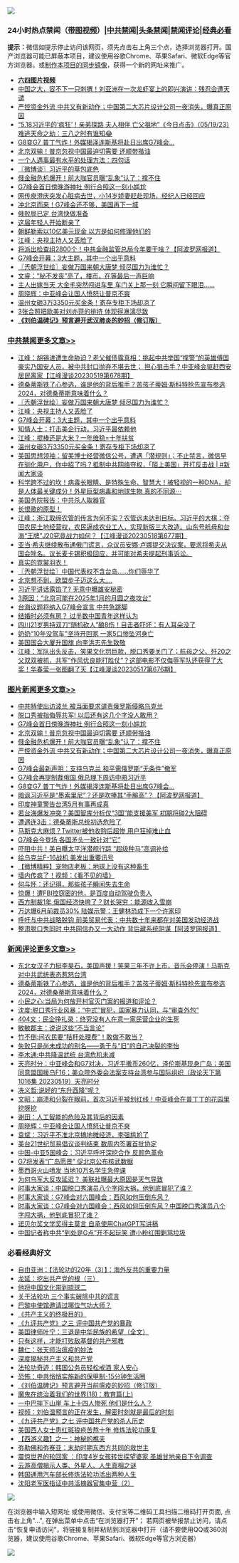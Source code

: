 ![](https://raw.githubusercontent.com/jsvpn/jsproxy/dev/64photo/fqnews-qr.jpg)

<div id="tt">
<h3>24小时热点禁闻（<a href="https://aaa.v2dns.tk/?QAjUl=BgRp5UNKRn&T5Vk=fPVH&Q59Ab=WxGE" target="_blank">带图视频</a>）|<a href="#%E4%B8%AD%E5%85%B1%E7%A6%81%E9%97%BB%E6%9B%B4%E5%A4%9A%E6%96%87%E7%AB%A0">中共禁闻</a>|<a href="#%E5%9B%BE%E7%89%87%E6%96%B0%E9%97%BB%E6%9B%B4%E5%A4%9A%E6%96%87%E7%AB%A0">头条禁闻</a>|<a href="#%E6%96%B0%E9%97%BB%E8%AF%84%E8%AE%BA%E6%9B%B4%E5%A4%9A%E6%96%87%E7%AB%A0">禁闻评论|<a href="#%E5%BF%85%E7%9C%8B%E7%BB%8F%E5%85%B8%E5%A5%BD%E6%96%87">经典必看</a></h3>
<div><b>提示：</b>微信如提示停止访问该网页，须先点击右上角三个点，选择浏览器打开。国产浏览器可能已屏蔽本项目，建议使用谷歌Chrome、苹果Safari、微软Edge等官方浏览器。或<a href="%E5%88%B6%E4%BD%9Cgit%E7%A6%81%E9%97%BB%E9%95%9C%E5%83%8F.md">制作本项目的同步镜像</a>，获得一个新的网址来推广。</div>
<ul>
<li><b><a href="http://d2.v2rss.gq/64.mp4" target="_blank">六四图片视频</a></b></li>
<li><a href="/cnnews/20230519/1886158.md">中国之大，容不下一只刺猬！刘亚洲在一次龙虾宴上的即兴演讲：残忍会遭天谴</a></li>
<li><a href="/topimagenews/20230519/1886209.md">严控资金外流 中共又有新动作；中国第二大芯片设计公司一夜消失，曝真正原因</a></li>
<li><a href="/sohnews/20230519/1886263.md">“5.18习近平的‘疯狂’！亲弟探路 夫人相伴 亡父祖地”《今日点击》（05/19/23）难逃天命之劫：三八之时有谁知😂</a></li>
<li><a href="/topimagenews/20230519/1886177.md">G8变G7 普丁气炸！外媒揭泽连斯基将赴日出席G7峰会…</a></li>
<li><a href="/topimagenews/20230520/1886356.md">北京双输！普京忽视中国最迫切需要 还顺带揩油</a></li>
<li><a href="/lifebaike/20230519/1886178.md">一个人遇事最有水平的处理方法：四句话</a></li>
<li><a href="/ssgc/20230520/1886394.md">〖微博谈〗习近平的草包底色</a></li>
<li><a href="/topimagenews/20230519/1886259.md">俄金融危机爆开！前大咖官员曝“乱象”认了：撑不住</a></li>
<li><a href="/topimagenews/20230520/1886411.md">G7峰会首日傍晚游神社 例行合照这一刻小尴尬</a></li>
<li><a href="/yule/20230520/1886430.md">网传庾澄庆突发心脏病去世，小14岁娇妻赶赴现场，经纪人已经回应</a></li>
<li><a href="/cnnews/20230520/1886326.md">冲北京而来！G7峰会还不够，美国再下一城</a></li>
<li><a href="/baitai/20230519/1886205.md">俄败局已定 台湾快做准备</a></li>
<li><a href="/lifebaike/20230520/1886287.md">这届年轻人开始断亲了</a></li>
<li><a href="/cnnews/20230520/1886404.md">朝鲜勒索以10亿美元现金 以方是如何修理他们的</a></li>
<li><a href="/cbnews/20230520/1886380.md">江峰：央视主持人又丢脸了</a></li>
<li><a href="/cnnews/20230519/1886159.md">将派出检查组2800个！中共金融监管总局今年要干啥？【阿波罗网报道】</a></li>
<li><a href="/cbnews/20230520/1886330.md">G7峰会开幕：3大主题，其中一个出乎意料</a></li>
<li><a href="/cbnews/20230520/1886451.md">〖兲朝浮世绘〗妄做万国来朝大唐梦 倾尽国力为谁忙？</a></li>
<li><a href="/sohnews/20230519/1886180.md">文睿：“秘不发丧”亮了，楼市，在等最后一声巨响</a></li>
<li><a href="/baitai/20230520/1886319.md">主人出嫁当天 大金毛突然闯进车里 车门关上那一刻 它瞬间留下眼泪……</a></li>
<li><a href="/comments/20230520/1886366.md">周晓辉：中亚峰会让国人愤怒让普京不爽</a></li>
<li><a href="/cbnews/20230519/1886247.md">温州女砸3万3350元买金条！寄存专柜下场却凉了</a></li>
<li><a href="/yule/20230520/1886445.md">3张合照把欧美对刘亦菲的排挤 体现得淋漓尽致</a></li>
<li><b><a href="/comments/20200207/1272816.md" target="_blank">《刘伯温碑记》预言避开武汉肺炎的妙招（修订版）</a></b></li>
</ul>
</div>

<div class="catlist">
<h3><a href="/cbnews/" target="_blank">中共禁闻</a><span><a href="/cbnews/" target="_blank" rel="nofollow">更多文章>></a></span></h3>
<ul>
<li><a href="/cbnews/20230520/1886512.md" target="_blank">江峰：胡锡进遭生命胁迫？老父催债露真相：挑起中共举国“撑警”的英雄傅国豪实乃国安人员，被中共封口抛弃不堪去世； 担心狙击手？中亚峰会驱赶西安居民离家【江峰漫谈20230519第678期】</a></li>
<li><a href="/comments/20230520/1886489.md" target="_blank">德桑蒂斯铁了心参选，谁是他的背后推手？苦孩子蒂姆·斯科特抢先宣布参选2024，对德桑蒂斯意味着什么？</a></li>
<li><a href="/cbnews/20230520/1886451.md" target="_blank">〖兲朝浮世绘〗妄做万国来朝大唐梦 倾尽国力为谁忙？</a></li>
<li><a href="/cbnews/20230520/1886380.md" target="_blank">江峰：央视主持人又丢脸了</a></li>
<li><a href="/cbnews/20230520/1886330.md" target="_blank">G7峰会开幕：3大主题，其中一个出乎意料</a></li>
<li><a href="/cbnews/20230520/1886325.md" target="_blank">知情人士：打击美企行动，习近平最依赖他</a></li>
<li><a href="/cbnews/20230519/1886267.md" target="_blank">江峰：棍棒还是大米？一年维稳=十年扶贫</a></li>
<li><a href="/cbnews/20230519/1886247.md" target="_blank">温州女砸3万3350元买金条！寄存专柜下场却凉了</a></li>
<li><a href="/cbnews/20230519/1886227.md" target="_blank">美国思想领袖：留美博士经营微信公号，遭遇「潜规则」；不止禁言，微信早在驯化用户，你中招了吗？抵制中共网络夺权，「陌上美国」开打反击战 | #新闻大家谈</a></li>
<li><a href="/comments/20230519/1886213.md" target="_blank">科学跨不过的坎！病毒长眼睛、是特殊生命、智慧大！被轻视的一种DNA，却是人体最关键成分！外星巨型病毒和地球生物 真的不同源⋯</a></li>
<li><a href="/cbnews/20230519/1886206.md" target="_blank">美国务院报告：中共杀人取器官</a></li>
<li><a href="/comments/20230519/1886193.md" target="_blank">长恨歌的原型！</a></li>
<li><a href="/cbnews/20230519/1886096.md" target="_blank">江峰：浙江取缔农管的传言为何不实？农管远未达到目标。习近平的大棋：夺回农民土地经营权，农民逼成农业工人，实现新版三大改造。山东号航母和台海“王牌”J20究竟战力如何？【江峰漫谈20230518第677期】</a></li>
<li><a href="/comments/20230519/1886018.md" target="_blank">亚当·希夫继续散布通俄门谎言，众议员安娜·卢娜提交决议案，要求将希夫从国会除名。议长麦卡锡积极回应，并可能对希夫提起刑事诉讼。</a></li>
<li><a href="/comments/20230519/1885980.md" target="_blank">真实的霓裳羽衣！</a></li>
<li><a href="/cbnews/20230519/1885968.md" target="_blank">〖兲朝浮世绘〗中国代表权不含台岛……你们辱华了</a></li>
<li><a href="/cbnews/20230519/1885944.md" target="_blank">北京想不到，欧盟步子迈这么大&#8230;.</a></li>
<li><a href="/cbnews/20230519/1885934.md" target="_blank">习近平讲话露馅了? 无意中曝雄安秘密</a></li>
<li><a href="/cbnews/20230519/1885933.md" target="_blank">3原因：“北京可能在2025年1月的月圆之夜攻台”</a></li>
<li><a href="/cbnews/20230519/1885932.md" target="_blank">台海议题将纳入G7峰会宣言 中共急跳脚</a></li>
<li><a href="/cbnews/20230518/1885849.md" target="_blank">结婚时必须有房？ 过半数中国青年这样认为</a></li>
<li><a href="/cbnews/20230518/1885818.md" target="_blank">四川21岁男持双刀“随机砍人”酿8伤！目击者吓坏：有人耳朵没了</a></li>
<li><a href="/cbnews/20230518/1885788.md" target="_blank">奶奶“10年没驾车”坚持开回家 一家5口惨坠河身亡</a></li>
<li><a href="/cbnews/20230518/1885406.md" target="_blank">美国国会大厦升国旗 向李洪志先生致敬</a></li>
<li><a href="/cbnews/20230518/1885779.md" target="_blank">江峰：军队出头反击，笑果文化罚巨款，脱口秀要关门了；航母之父、歼20之父双双被抓，共军“作风优良能打胜仗”？这部电影不仅侮辱军队还获得了大奖！华春莹一张图翻了天【江峰漫谈20230517第676期】</a></li>

</ul>
</div>
<div class="catlist">
<h3><a href="/topimagenews/" target="_blank">图片新闻</a><span><a href="/topimagenews/" target="_blank" rel="nofollow">更多文章>></a></span></h3>
<ul>
<li><a href="/topimagenews/20230520/1886510.md" target="_blank">中共特使出访波兰 被当面要求谴责俄罗斯侵略乌克兰</a></li>
<li><a href="/topimagenews/20230520/1886509.md" target="_blank">脱口秀被指侮辱共军! 以后还有这几个字没人敢用？</a></li>
<li><a href="/topimagenews/20230520/1886411.md" target="_blank">G7峰会首日傍晚游神社 例行合照这一刻小尴尬</a></li>
<li><a href="/topimagenews/20230520/1886356.md" target="_blank">北京双输！普京忽视中国最迫切需要 还顺带揩油</a></li>
<li><a href="/topimagenews/20230519/1886259.md" target="_blank">俄金融危机爆开！前大咖官员曝“乱象”认了：撑不住</a></li>
<li><a href="/topimagenews/20230519/1886209.md" target="_blank">严控资金外流 中共又有新动作；中国第二大芯片设计公司一夜消失，曝真正原因</a></li>
<li><a href="/topimagenews/20230519/1886197.md" target="_blank">G7峰会最新声明：支持乌克兰 和平需俄罗斯“无条件”撤军</a></li>
<li><a href="/topimagenews/20230519/1886186.md" target="_blank">G7峰会再提制裁俄国 俄总理下周访中晤习近平</a></li>
<li><a href="/topimagenews/20230519/1886177.md" target="_blank">G8变G7 普丁气炸！外媒揭泽连斯基将赴日出席G7峰会…</a></li>
<li><a href="/topimagenews/20230519/1886129.md" target="_blank">暗讽习近平是“墨索里尼”？还是吹捧其“手腕高”？【阿波罗网报道】</a></li>
<li><a href="/topimagenews/20230519/1886127.md" target="_blank">印度神童警告台湾5月有事再成真</a></li>
<li><a href="/topimagenews/20230519/1886120.md" target="_blank">若台海爆发冲突？美国智库分析仅“3国”能支援美军 初期将碰2大阻碍</a></li>
<li><a href="/topimagenews/20230519/1886111.md" target="_blank">遭遇连3击：德桑蒂斯总统初选危险了</a></li>
<li><a href="/topimagenews/20230519/1886102.md" target="_blank">马斯克大麻烦？Twitter被他收购后超惨 用户狂掉难止血</a></li>
<li><a href="/topimagenews/20230519/1886101.md" target="_blank">G7峰会今登场 各国矛头一致针对“它”</a></li>
<li><a href="/topimagenews/20230519/1886090.md" target="_blank">吓阻中共！美自曝太平洋潜舰行踪 “超级种马”高调补给</a></li>
<li><a href="/topimagenews/20230519/1886089.md" target="_blank">给乌克兰F-16战机 美发出重要讯号</a></li>
<li><a href="/topimagenews/20230519/1886074.md" target="_blank">【微博精粹】宠物店老板：地球上没有这种畜生</a></li>
<li><a href="/topimagenews/20230519/1886040.md" target="_blank">墙内传疯了！视频：《看不见的墙》</a></li>
<li><a href="/topimagenews/20230519/1886039.md" target="_blank">何与怀：还记得，那些孩子瞬间失去生命</a></li>
<li><a href="/topimagenews/20230519/1885919.md" target="_blank">惊爆！遭FBI控窃密的他，是百度自动驾驶负责人</a></li>
<li><a href="/topimagenews/20230518/1885835.md" target="_blank">西方制裁1年 俄国经济快垮了？财长哭穷：能源收入雪崩</a></li>
<li><a href="/topimagenews/20230518/1885802.md" target="_blank">万达爆6月前裁员30% 陆媒示警：王健林恐成下一个许家印</a></li>
<li><a href="/topimagenews/20230518/1885740.md" target="_blank">呼吁与中共战略脱钩 前美贸易代表：中共数十年来都在对美国发动经济战</a></li>
<li><a href="/topimagenews/20230518/1885727.md" target="_blank">整肃脱口秀同时 中共网信办又一大动作 背后藏系统阴谋【阿波罗网报道】</a></li>

</ul>
</div>
<div class="catlist">
<h3><a href="/comments/" target="_blank">新闻评论</a><span><a href="/comments/" target="_blank" rel="nofollow">更多文章>></a></span></h3>
<ul>
<li><a href="/comments/20230520/1886498.md" target="_blank">东北女汉子力挺李昊石，美国声援！笑果三年不许上市，音乐会停演！马斯克对中共武统表态惹怒台湾</a></li>
<li><a href="/comments/20230520/1886489.md" target="_blank">德桑蒂斯铁了心参选，谁是他的背后推手？苦孩子蒂姆·斯科特抢先宣布参选2024，对德桑蒂斯意味着什么？</a></li>
<li><a href="/comments/20230520/1886463.md" target="_blank">小民之心:当局为何放开村官灭门案的报道和评论？</a></li>
<li><a href="/comments/20230520/1886462.md" target="_blank">沈度:脱口秀行业风暴：“中式”冒犯，国家暴力认同，与“审查外包”</a></li>
<li><a href="/comments/20230520/1886461.md" target="_blank">404文：民企挣扎录：终究没有人在意一家民营企业的生死</a></li>
<li><a href="/comments/20230520/1886453.md" target="_blank">敏敏郡主：说说这些“不当言论”</a></li>
<li><a href="/comments/20230520/1886452.md" target="_blank">竹不倒:问农民要“秸秆处理费”！敢做不敢当？</a></li>
<li><a href="/comments/20230520/1886444.md" target="_blank">失败只是尚未成功的别名——勇于与“旧”的自己决裂的李怡</a></li>
<li><a href="/comments/20230520/1886443.md" target="_blank">李木通:中共降温武统 台湾危机未减</a></li>
<li><a href="/comments/20230520/1886442.md" target="_blank">天亮时分：中亚峰会和G7对决，习近平撒币260亿，泽伦斯基现身广岛；美国同意盟国援乌F16；美众院外委会法案支持台湾参与国际组织（政论天下第1016集 20230519）天亮时分</a></li>
<li><a href="/comments/20230520/1886426.md" target="_blank">冼义哲:说好的“东升西降”呢？</a></li>
<li><a href="/comments/20230520/1886410.md" target="_blank">文昭：崩溃和分裂在眼前，首次习近平被划红线！中亚峰会在普丁丁的花园里挖呀挖</a></li>
<li><a href="/comments/20230520/1886367.md" target="_blank">谢田：人工智能的危险及其背后的因素</a></li>
<li><a href="/comments/20230520/1886366.md" target="_blank">周晓辉：中亚峰会让国人愤怒让普京不爽</a></li>
<li><a href="/comments/20230520/1886365.md" target="_blank">袁斌：习近平不准北京搞地摊经济，李强尴尬了</a></li>
<li><a href="/comments/20230520/1886302.md" target="_blank">美台21世纪贸易倡议谈判结束 数周内签署首批协定</a></li>
<li><a href="/comments/20230520/1886301.md" target="_blank">中国-中亚5国峰会：习近平呼吁深挖合作 反颜色革命</a></li>
<li><a href="/comments/20230520/1886300.md" target="_blank">G7将发表“广岛愿景” 促北京公布核武数据</a></li>
<li><a href="/comments/20230520/1886292.md" target="_blank">墨西哥火山喷发 当地10万名学生急停课</a></li>
<li><a href="/comments/20230519/1886258.md" target="_blank">为何乌军大反攻延迟？ 美联社曝最大原因是天气导致</a></li>
<li><a href="/comments/20230519/1886255.md" target="_blank">时事大家谈：中国脱口秀演员八个字闯大祸，他到底冒犯了谁？</a></li>
<li><a href="/comments/20230519/1886254.md" target="_blank">时事大家谈：G7峰会对六国峰会：西风如何压倒东风？</a></li>
<li><a href="/comments/20230519/1886253.md" target="_blank">时事大家谈：G7峰会对六国峰会：西风如何压倒东风？中国脱口秀演员八个字闯大祸，他到底冒犯了谁？</a></li>
<li><a href="/comments/20230519/1886233.md" target="_blank">诺贝尔奖文学奖得主莫言 自承使用ChatGPT写讲稿</a></li>
<li><a href="/comments/20230519/1886217.md" target="_blank">中国记者称中共“到处是G点”开不起玩笑 遭小粉红围剿骂垃圾</a></li>

</ul>
</div>

<div class="catlist">
<h3>必看经典好文</h3>
<ul>
<li><a href="/comments/20190806/1168435.md" target="_blank">自由亚洲：【法轮功的20年（3）】：海外反共的重要力量</a></li>
<li><a href="/comments/20200929/1405201.md" target="_blank">龙延：挖出共产党的根（三）</a></li>
<li><a href="/bannedvideo/20220502/1727317.md" target="_blank">他将中国文化带到琉球二</a></li>
<li><a href="/cbnews/20200703/1354907.md" target="_blank">关于法轮功 三个事实破除中共的谎言</a></li>
<li><a href="/comments/20210728/1595695.md" target="_blank">巴黎中使馆邀请过哪位气功大师？</a></li>
<li><a href="/bookwiki/20171120/858084.md" target="_blank">《共产主义的终极目的》</a></li>
<li><a href="/bookonline/20131116/201054.md" target="_blank">《九评共产党》之三 评中国共产党的暴政</a></li>
<li><a href="/comments/20220928/1790417.md" target="_blank">美国律师叶宁：三退是中华民族的希望（全文）</a></li>
<li><a href="/comments/20220127/1684835.md" target="_blank">只有这样，才能打败敌基督的共产邪教</a></li>
<li><a href="/comments/20200224/1282494.md" target="_blank">魏仁：张天师治瘟疫的妙法</a></li>
<li><a href="/cbnews/20210731/1597512.md" target="_blank">深度揭秘共产主义和共产党</a></li>
<li><a href="/comments/20220710/1756469.md" target="_blank">法轮功奇迹：韩国公务员轻松戒酒 家人安心</a></li>
<li><a href="/baitai/20200711/1359005.md" target="_blank">恐怖：中共悄悄实施新的保甲制-15分钟生活圈</a></li>
<li><a href="/comments/20200207/1272816.md" target="_blank">《刘伯温碑记》预言避开当前瘟疫的妙招（修订版）</a></li>
<li><a href="/topimagenews/20180701/965109.md" target="_blank">魔鬼在统治着我们的世界(18)：教育篇(上)</a></li>
<li><a href="/cbnews/20200611/1343057.md" target="_blank">一中巴摔下山崖 车上十四人惨死 他们是什么人？</a></li>
<li><a href="/comments/20200628/1351782.md" target="_blank">视频：刘伯温预言的正在发生，解密时刻就是最后的时刻</a></li>
<li><a href="/bookonline/20131116/201048.md" target="_blank">《九评共产党》之七 评中国共产党的杀人历史</a></li>
<li><a href="/comments/20190126/1070164.md" target="_blank">美国西人女士患红斑狼疮苦熬十年 修炼法轮功康复</a></li>
<li><a href="/comments/20210210/1484775.md" target="_blank">【西游义趣】之一：神秘的樵夫</a></li>
<li><a href="/tculture/20200911/132247.md" target="_blank">弥勒佛和弥赛亚：末劫时期东西方共同的救世主</a></li>
<li><a href="/comments/20210307/1499941.md" target="_blank">震惊世界的轮回案 ：印度4岁女孩转世探望婆家 圣雄甘地亲自下令调查</a></li>
<li><a href="/comments/20200919/82684.md" target="_blank">云游高僧揭示人类、外星人、人生真相之谜</a></li>
<li><a href="/cbnews/20220922/1787482.md" target="_blank">韩国通用汽车部长修炼法轮功活出两种人生</a></li>
<li><a href="/comments/20221222/1826761.md" target="_blank">沈阳老军医指证中共活摘器官集中营（2）</a></li>

</ul>
</div>

![](https://raw.githubusercontent.com/jsvpn/jsproxy/dev/64photo/fqnews-qr.jpg)

在浏览器中输入短网址 或使用微信、支付宝等二维码工具扫描二维码打开页面, 点击右上角"...", 在弹出菜单中点击“在浏览器打开”； 若网页被举报禁止访问，请点击“恢复申请访问”，将链接复制并粘贴到浏览器中打开（请不要使用QQ或360浏览器，建议使用谷歌Chrome、苹果Safari、微软Edge等官方浏览器）

![](https://raw.githubusercontent.com/jsvpn/jsproxy/dev/64photo/wx.jpg)
